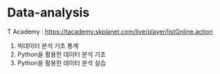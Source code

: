 # Data-analysis

T Academy : https://tacademy.skplanet.com/live/player/listOnline.action

1. 빅데이터 분석 기초 통계
2. Python을 활용한 데이터 분석 기초
3. Python을 활용한 데이터 분석 실습